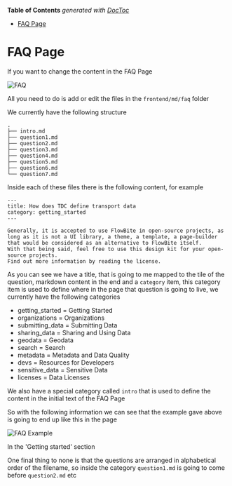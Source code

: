 <!-- START doctoc generated TOC please keep comment here to allow auto update -->
<!-- DON'T EDIT THIS SECTION, INSTEAD RE-RUN doctoc TO UPDATE -->
**Table of Contents**  *generated with [DocToc](https://github.com/thlorenz/doctoc)*

- [FAQ Page](#faq-page)

<!-- END doctoc generated TOC please keep comment here to allow auto update -->

# FAQ Page

If you want to change the content in the FAQ Page

![FAQ](./page.png)

All you need to do is add or edit the files in the `frontend/md/faq` folder

We currently have the following structure

```
.
├── intro.md
├── question1.md
├── question2.md
├── question3.md
├── question4.md
├── question5.md
├── question6.md
└── question7.md

```

Inside each of these files there is the following content, for example


```
---
title: How does TDC define transport data
category: getting_started
---

Generally, it is accepted to use FlowBite in open-source projects, as long as it is not a UI library, a theme, a template, a page-builder that would be considered as an alternative to FlowBite itself.
With that being said, feel free to use this design kit for your open-source projects.
Find out more information by reading the license.
```

As you can see we have a title, that is going to me mapped to the tile of the question, markdown content in the end and a `category` item, 
this category item is used to define where in the page that question is going to live, we currently have the following categories

- getting_started = Getting Started
- organizations = Organizations
- submitting_data = Submitting Data
- sharing_data = Sharing and Using Data
- geodata = Geodata
- search = Search
- metadata = Metadata and Data Quality
- devs = Resources for Developers
- sensitive_data = Sensitive Data
- licenses = Data Licenses

We also have a special category called `intro` that is used to define the content in the initial text of the FAQ Page

So with the following information we can see that the example gave above is going to end up like this in the page

![FAQ Example](./example-faq.png)

In the 'Getting started' section

One final thing to none is that the questions are arranged in alphabetical order of the filename, so inside the category `question1.md` is going to come before `question2.md` etc
